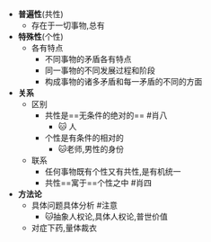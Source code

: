 - **普遍性**(共性)
	- 存在于一切事物,总有
- **特殊性**(个性)
	- 各有特点
		- 不同事物的矛盾各有特点
		- 同一事物的不同发展过程和阶段
		- 构成事物的诸多矛盾和每一矛盾的不同的方面
- **关系**
	- 区别
		- 共性是==无条件的绝对的== #肖八 
			- 🐱 人
		- 个性是有条件的相对的
			- 🐱老师,男性的身份
	- 联系
		- 任何事物既有个性又有共性,是有机统一
		- 共性==寓于==个性之中 #肖四
- **方法论**
	- 具体问题具体分析 #注意
		- 🐱抽象人权论,具体人权论,普世价值 
	- 对症下药,量体裁衣 <!--SR:!2022-10-13,1,230-->